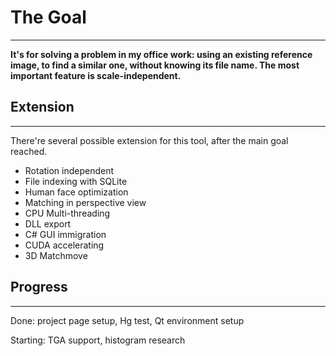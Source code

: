 # The Goal #

---

**It's for solving a problem in my office work: using an existing reference image, to find a similar one, without knowing its file name. The most important feature is scale-independent.**

## Extension ##

---


There're several possible extension for this tool, after the main goal reached.

  * Rotation independent
  * File indexing with SQLite
  * Human face optimization
  * Matching in perspective view
  * CPU Multi-threading
  * DLL export
  * C# GUI immigration
  * CUDA accelerating
  * 3D Matchmove

## Progress ##

---

Done: project page setup, Hg test, Qt environment setup

Starting: TGA support, histogram research